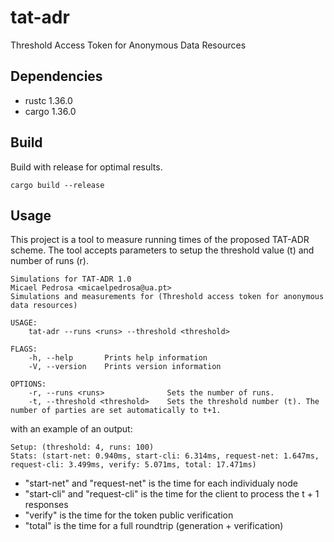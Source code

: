 # tat-adr
Threshold Access Token for Anonymous Data Resources

## Dependencies
* rustc 1.36.0
* cargo 1.36.0

## Build
Build with release for optimal results.

```
cargo build --release
```

## Usage
This project is a tool to measure running times of the proposed TAT-ADR scheme. The tool accepts parameters to setup the threshold value (t) and number of runs (r).

```
Simulations for TAT-ADR 1.0
Micael Pedrosa <micaelpedrosa@ua.pt>
Simulations and measurements for (Threshold access token for anonymous data resources)

USAGE:
    tat-adr --runs <runs> --threshold <threshold>

FLAGS:
    -h, --help       Prints help information
    -V, --version    Prints version information

OPTIONS:
    -r, --runs <runs>              Sets the number of runs.
    -t, --threshold <threshold>    Sets the threshold number (t). The number of parties are set automatically to t+1.
```

with an example of an output:

```
Setup: (threshold: 4, runs: 100)
Stats: (start-net: 0.940ms, start-cli: 6.314ms, request-net: 1.647ms, request-cli: 3.499ms, verify: 5.071ms, total: 17.471ms)
```

* "start-net" and "request-net" is the time for each individualy node
* "start-cli" and "request-cli" is the time for the client to process the t + 1 responses
* "verify" is the time for the token public verification
* "total" is the time for a full roundtrip (generation + verification)
